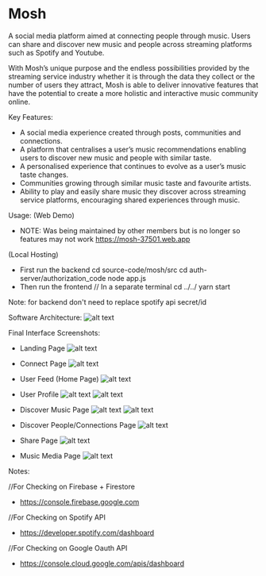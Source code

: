 # Mosh

A social media platform aimed at connecting people through music. Users can share and discover new music and people across streaming platforms such as Spotify and Youtube.

With Mosh’s unique purpose and the endless possibilities provided by the streaming service
industry whether it is through the data they collect or the number of users they attract, Mosh is
able to deliver innovative features that have the potential to create a more holistic and
interactive music community online.

Key Features:
- A social media experience created through posts, communities and connections.
- A platform that centralises a user’s music recommendations enabling users to discover
new music and people with similar taste.
- A personalised experience that continues to evolve as a user’s music taste changes.
- Communities growing through similar music taste and favourite artists.
- Ability to play and easily share music they discover across streaming service platforms,
encouraging shared experiences through music.

Usage: 
(Web Demo)
- NOTE: Was being maintained by other members but is no longer so features may not work
https://mosh-37501.web.app

(Local Hosting)
- First run the backend
cd source-code/mosh/src
cd auth-server/authorization_code
node app.js
- Then run the frontend
// In a separate terminal
cd ../../
yarn start

Note: for backend don't need to replace spotify api secret/id

Software Architecture:
![alt text](images/image-0.png)


Final Interface Screenshots:
- Landing Page
![alt text](images/image-1.png)

- Connect Page
![alt text](images/image-2.png)

- User Feed (Home Page)
![alt text](images/image-3.png)

- User Profile
![alt text](images/image-4.png)
![alt text](images/image-5.png)

- Discover Music Page
![alt text](images/image-6.png)
![alt text](images/image-10.png)

- Discover People/Connections Page
![alt text](images/image-7.png)

- Share Page
![alt text](images/image-8.png)

- Music Media Page
![alt text](images/image-9.png)


Notes:

//For Checking on Firebase + Firestore
- https://console.firebase.google.com
  
//For Checking on Spotify API
- https://developer.spotify.com/dashboard
  
//For Checking on Google Oauth API
- https://console.cloud.google.com/apis/dashboard
